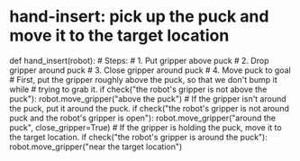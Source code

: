 # hand-insert: pick up the puck and move it to the target location
def hand_insert(robot):
    # Steps:
    #  1. Put gripper above puck
    #  2. Drop gripper around puck
    #  3. Close gripper around puck
    #  4. Move puck to goal
    # First, put the gripper roughly above the puck, so that we don't bump it while
    # trying to grab it.
    if check("the robot's gripper is not above the puck"):
        robot.move_gripper("above the puck")
    # If the gripper isn't around the puck, put it around the puck.
    if check("the robot's gripper is not around puck and the robot's gripper is open"):
        robot.move_gripper("around the puck", close_gripper=True)
    # If the gripper is holding the puck, move it to the target location.
    if check("the robot's gripper is around the puck"):
        robot.move_gripper("near the target location")
